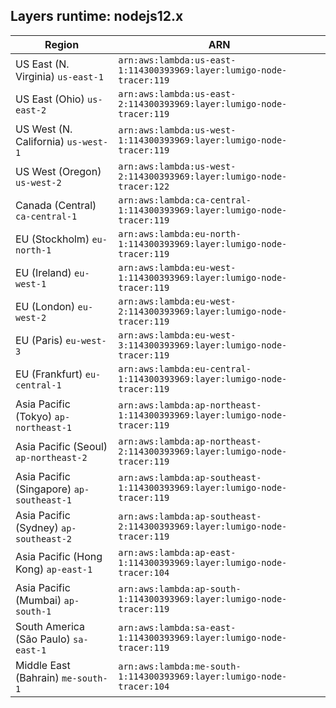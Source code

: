 Layers runtime: nodejs12.x
----
| Region | ARN |
| --- | --- |
|US East (N. Virginia)  `us-east-1`|`arn:aws:lambda:us-east-1:114300393969:layer:lumigo-node-tracer:119`|
|US East (Ohio)  `us-east-2`|`arn:aws:lambda:us-east-2:114300393969:layer:lumigo-node-tracer:119`|
|US West (N. California)  `us-west-1`|`arn:aws:lambda:us-west-1:114300393969:layer:lumigo-node-tracer:119`|
|US West (Oregon)  `us-west-2`|`arn:aws:lambda:us-west-2:114300393969:layer:lumigo-node-tracer:122`|
|Canada (Central)  `ca-central-1`|`arn:aws:lambda:ca-central-1:114300393969:layer:lumigo-node-tracer:119`|
|EU (Stockholm)  `eu-north-1`|`arn:aws:lambda:eu-north-1:114300393969:layer:lumigo-node-tracer:119`|
|EU (Ireland)  `eu-west-1`|`arn:aws:lambda:eu-west-1:114300393969:layer:lumigo-node-tracer:119`|
|EU (London)  `eu-west-2`|`arn:aws:lambda:eu-west-2:114300393969:layer:lumigo-node-tracer:119`|
|EU (Paris)  `eu-west-3`|`arn:aws:lambda:eu-west-3:114300393969:layer:lumigo-node-tracer:119`|
|EU (Frankfurt)  `eu-central-1`|`arn:aws:lambda:eu-central-1:114300393969:layer:lumigo-node-tracer:119`|
|Asia Pacific (Tokyo)  `ap-northeast-1`|`arn:aws:lambda:ap-northeast-1:114300393969:layer:lumigo-node-tracer:119`|
|Asia Pacific (Seoul)  `ap-northeast-2`|`arn:aws:lambda:ap-northeast-2:114300393969:layer:lumigo-node-tracer:119`|
|Asia Pacific (Singapore)  `ap-southeast-1`|`arn:aws:lambda:ap-southeast-1:114300393969:layer:lumigo-node-tracer:119`|
|Asia Pacific (Sydney)  `ap-southeast-2`|`arn:aws:lambda:ap-southeast-2:114300393969:layer:lumigo-node-tracer:119`|
|Asia Pacific (Hong Kong)  `ap-east-1`|`arn:aws:lambda:ap-east-1:114300393969:layer:lumigo-node-tracer:104`|
|Asia Pacific (Mumbai)  `ap-south-1`|`arn:aws:lambda:ap-south-1:114300393969:layer:lumigo-node-tracer:119`|
|South America (São Paulo)  `sa-east-1`|`arn:aws:lambda:sa-east-1:114300393969:layer:lumigo-node-tracer:119`|
|Middle East (Bahrain)  `me-south-1`|`arn:aws:lambda:me-south-1:114300393969:layer:lumigo-node-tracer:104`|

